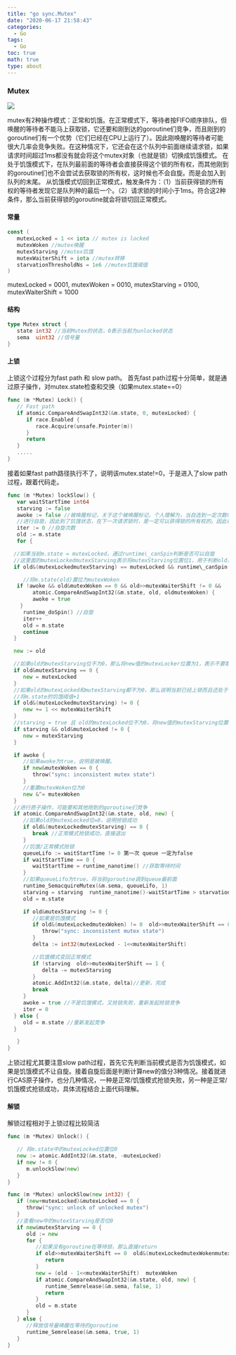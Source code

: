 ```yaml
---
title: "go sync.Mutex"
date: "2020-06-17 21:58:43"
categories:
  - Go
tags:
  - Go
toc: true
math: true
type: about
---
```


### Mutex

![](/images/syncMap.png)

mutex有2种操作模式：正常和饥饿。在正常模式下，等待者按FIFO顺序排队，但唤醒的等待者不能马上获取锁，它还要和刚到达的goroutine们竞争，而且刚到的goroutine们有一个优势（它们已经在CPU上运行了）。因此刚唤醒的等待者可能很大几率会竞争失败。在这种情况下，它还会在这个队列中前面继续请求锁，如果请求时间超过1ms都没有就会将这个mutex对象（也就是锁）切换成饥饿模式。 在处于饥饿模式下，在队列最前面的等待者会直接获得这个锁的所有权，而其他刚到的goroutine们也不会尝试去获取锁的所有权，这时候也不会自旋。而是会加入到队列的末尾。 从饥饿模式切回到正常模式，触发条件为：（1）当前获得锁的所有权的等待者发现它是队列种的最后一个。（2）请求锁的时间小于1ms。符合这2种条件，那么当前获得锁的goroutine就会将锁切回正常模式。

#### 常量

```go
const (
   mutexLocked = 1 << iota // mutex is locked  
   mutexWoken //mutex唤醒
   mutexStarving //mutex饥饿
   mutexWaiterShift = iota //mutex转移
   starvationThresholdNs = 1e6 //mutex饥饿阈值
)
```

mutexLocked = 0001, mutexWoken = 0010, mutexStarving = 0100, mutexWaiterShift = 1000

#### 结构

```go
type Mutex struct {
   state int32 //当前Mutex的状态，0表示当前为unlocked状态
   sema  uint32 //信号量
}
```



#### 上锁

上锁这个过程分为fast path 和 slow path。 首先fast path过程十分简单，就是通过原子操作，对mutex.state检查和交换（如果mutex.state==0）

```go
func (m *Mutex) Lock() {
   // Fast path
   if atomic.CompareAndSwapInt32(&m.state, 0, mutexLocked) {
      if race.Enabled {
         race.Acquire(unsafe.Pointer(m))
      }
      return
   }
   .....
}
```

接着如果fast path路径执行不了，说明该mutex.state!=0，于是进入了slow path过程，跟着代码走。

```go
func (m *Mutex) lockSlow() {
   var waitStartTime int64
   starving := false
   awoke := false //被唤醒标记，关于这个被唤醒标记，个人理解为，当自选到一定次数时，就会达到饥饿状态，那么我这个goroutine不能一直在这
   //进行自旋，因此到了饥饿状态，在下一次请求锁时，是一定可以获得锁的所有权的。因此在后面又要判断awoke将mutexWoken位置位0
   iter := 0 //自旋次数
   old := m.state
   for {

  //如果当前m.state = mutexLocked，通过runtime\_canSpin判断是否可以自旋
  //这里面的mutexLockedmutexStarving表示将mutexStarving位置位1，用于判断old是否为饥饿状态
  if old&(mutexLockedmutexStarving) == mutexLocked && runtime\_canSpin(iter) {

     //将m.state(old)置位为mutexWoken
   if !awoke && old&mutexWoken == 0 && old>>mutexWaiterShift != 0 &&
        atomic.CompareAndSwapInt32(&m.state, old, oldmutexWoken) {
        awoke = true
    }
     runtime_doSpin() //自旋
     iter++
     old = m.state
     continue
  }

  new := old

  //如果old的mutexStarving位不为0，那么将new值的mutexLocker位置为1，表示不要取获取一个出于饥饿模式的锁，新来的goroutine要去到队列尾部
  if old&mutexStarving == 0 {
     new = mutexLocked
  }
  //如果old的mutexLocked和mutexStarving都不为0，那么说明当前已经上锁而且还处于饥饿状态，
  //将m.state的饥饿阈值+1
  if old&(mutexLockedmutexStarving) != 0 {
     new += 1 << mutexWaiterShift
  }
  //starving = true 且 old的mutexLocked位不为0，将new值的mutexStarving位置位1
  if starving && old&mutexLocked != 0 {
     new = mutexStarving
  }

  if awoke {
     //如果awoke为true，说明是被唤醒。
     if new&mutexWoken == 0 {
        throw("sync: inconsistent mutex state")
     }
     //重置mutexWoken位为0
     new &^= mutexWoken
  }
  //进行原子操作，可能要和其他刚到的goroutine们竞争
  if atomic.CompareAndSwapInt32(&m.state, old, new) {
     //如果old的mutexLocked位=0，说明抢锁成功
     if old&(mutexLockedmutexStarving) == 0 {
        break //正常模式抢锁成功，直接退出
     }
     //饥饿/正常模式抢锁
     queueLifo := waitStartTime != 0 第一次 queue 一定为false
     if waitStartTime == 0 {
        waitStartTime = runtime_nanotime() //获取等待时间
     }
     //如果queueLifo为true，将当前goroutine调到queue最前面
     runtime_SemacquireMutex(&m.sema, queueLifo, 1)
     starving = starving  runtime_nanotime()-waitStartTime > starvationThresholdNs //当前waitStartTime是否大于1ms
     old = m.state

     if old&mutexStarving != 0 {
        //如果是饥饿模式
        if old&(mutexLockedmutexWoken) != 0  old>>mutexWaiterShift == 0 {
           throw("sync: inconsistent mutex state")
        }
        delta := int32(mutexLocked - 1<<mutexWaiterShift)

        //饥饿模式变回正常模式
        if !starving  old>>mutexWaiterShift == 1 {
           delta -= mutexStarving
        }
        atomic.AddInt32(&m.state, delta)//更新，完成
        break
     }
     awoke = true //不是饥饿模式，又抢锁失败，重新发起抢锁竞争
     iter = 0
  } else {
     old = m.state //重新发起竞争
  }

   }
}
```

上锁过程尤其要注意slow path过程，首先它先判断当前模式是否为饥饿模式，如果是饥饿模式不让自旋。接着自旋后面是判断计算new的值分3种情况。接着就进行CAS原子操作，也分几种情况，一种是正常/饥饿模式抢锁失败，另一种是正常/饥饿模式抢锁成功，具体流程结合上面代码理解。

#### 解锁

解锁过程相对于上锁过程比较简洁

```go
func (m *Mutex) Unlock() {

   // 将m.state中的mutexLocked位置位0
   new := atomic.AddInt32(&m.state, -mutexLocked)
   if new != 0 {
      m.unlockSlow(new)
   }
}

func (m *Mutex) unlockSlow(new int32) {
   if (new+mutexLocked)&mutexLocked == 0 {
      throw("sync: unlock of unlocked mutex")
   }
   //查看new中的mutexStarving是否位0
   if new&mutexStarving == 0 {
      old := new
      for {
         //如果没有goroutine在等待锁，那么直接return
         if old>>mutexWaiterShift == 0  old&(mutexLockedmutexWokenmutexStarving) != 0 {
            return
         }
         new = (old - 1<<mutexWaiterShift)  mutexWoken
         if atomic.CompareAndSwapInt32(&m.state, old, new) {
            runtime_Semrelease(&m.sema, false, 1)
            return
         }
         old = m.state
      }
   } else {
      //释放信号量唤醒在等待的goroutine
      runtime_Semrelease(&m.sema, true, 1)
   }
}
```